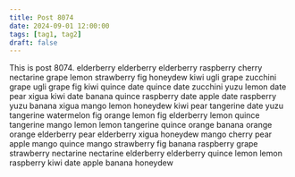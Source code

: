 ```yaml
---
title: Post 8074
date: 2024-09-01 12:00:00
tags: [tag1, tag2]
draft: false
---
```

This is post 8074.
elderberry
elderberry
elderberry
raspberry
cherry
nectarine
grape
lemon
strawberry
fig
honeydew
kiwi
ugli
grape
zucchini
grape
ugli
grape
fig
kiwi
quince
date
quince
date
zucchini
yuzu
lemon
date
pear
xigua
kiwi
date
banana
quince
raspberry
date
apple
date
raspberry
yuzu
banana
xigua
mango
lemon
honeydew
kiwi
pear
tangerine
date
yuzu
tangerine
watermelon
fig
orange
lemon
fig
elderberry
lemon
quince
tangerine
mango
lemon
lemon
tangerine
quince
orange
banana
orange
orange
elderberry
pear
elderberry
xigua
honeydew
mango
cherry
pear
apple
mango
quince
mango
strawberry
fig
banana
raspberry
grape
strawberry
nectarine
nectarine
elderberry
elderberry
quince
lemon
lemon
raspberry
kiwi
date
apple
banana
honeydew
